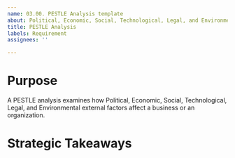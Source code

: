 ```yaml
---
name: 03.00. PESTLE Analysis template
about: Political, Economic, Social, Technological, Legal, and Environmental Analysis
title: PESTLE Analysis
labels: Requirement
assignees: ''

---
```


# Purpose

A PESTLE analysis examines how Political, Economic, Social, Technological, Legal, and Environmental external factors affect a business or an organization.

# Strategic Takeaways
